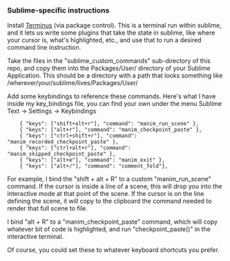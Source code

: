 ### Sublime-specific instructions

Install [Terminus](https://packagecontrol.io/packages/Terminus) (via package control). This is a terminal run within sublime, and it lets us write some plugins that take the state in sublime, like where your cursor is, what's highlighted, etc., and use that to run a desired command line instruction.

Take the files in the "sublime_custom_commands" sub-directory of this repo, and copy them into the Packages/User/ directory of your Sublime Application. This should be a directory with a path that looks something like /wherever/your/sublime/lives/Packages/User/

Add some keybindings to reference these commands. Here's what I have inside my key_bindings file, you can find your own under the menu Sublime Text -> Settings -> Keybindings

```
    { "keys": ["shift+alt+r"], "command": "manim_run_scene" },
    { "keys": ["alt+r"], "command": "manim_checkpoint_paste" },
    { "keys": ["ctrl+shift+r"], "command": "manim_recorded_checkpoint_paste" },
    { "keys": ["ctrl+alt+r"], "command": "manim_skipped_checkpoint_paste" },
    { "keys": ["alt+e"], "command": "manim_exit" },
    { "keys": ["alt+/"], "command": "comment_fold"},
```

For example, I bind the "shift + alt + R" to a custom "manim_run_scene" command. If the cursor is inside a line of a scene, this will drop you into the interactive mode at that point of the scene. If the cursor is on the line defining the scene, it will copy to the clipboard the command needed to render that full scene to file.

I bind "alt + R" to a "manim_checkpoint_paste" command, which will copy whatever bit of code is highlighted, and run "checkpoint_paste()" in the interactive terminal.

Of course, you could set these to whatever keyboard shortcuts you prefer.